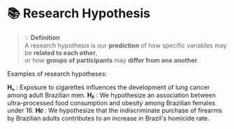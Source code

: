 # 📚 Research Hypothesis

> 💡 **Definition**  
> A research hypothesis is our **prediction** of how specific variables may be **related to each other**,  
> or how **groups of participants** may **differ from one another**.

Examples of research hypotheses:

**Hₐ** : Exposure to cigarettes influences the development of lung cancer among adult Brazilian men.
**Hᵦ** : We hypothesize an association between ultra-processed food consumption and obesity among Brazilian females under 16.
**H𝑐** : We hypothesize that the indiscriminate purchase of firearms by Brazilian adults contributes to an increase in Brazil's homicide rate.
